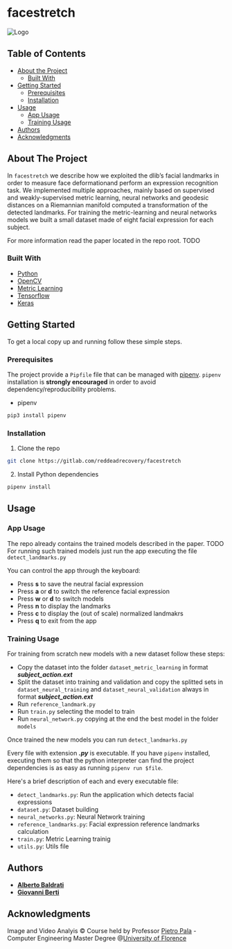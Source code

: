 # facestretch

![](images/logo.png "Logo")


## Table of Contents

* [About the Project](#about-the-project)
  * [Built With](#built-with)
* [Getting Started](#getting-started)
  * [Prerequisites](#prerequisites)
  * [Installation](#installation)
* [Usage](#usage)
  * [App Usage](#app-usage)
  * [Training Usage](#training-usage)
* [Authors](#authors)
* [Acknowledgments](#acknowledgments)


## About The Project

In ```facestretch``` we describe how we exploited the dlib’s facial landmarks in order to measure face deformationand perform an expression recognition task.  We implemented multiple approaches, mainly based on supervised and weakly-supervised metric learning, neural networks and geodesic distances on a Riemannian manifold computed a transformation of the detected landmarks. For training the metric-learning and neural networks models we built a small dataset made of eight facial expression for each subject.

For more information read the paper located in the repo root. TODO

### Built With

* [Python](https://www.python.org/)
* [OpenCV](https://opencv.org/)
* [Metric Learning](http://contrib.scikit-learn.org/metric-learn/introduction.html)
* [Tensorflow](https://www.tensorflow.org/)
* [Keras](https://keras.io/)


## Getting Started

To get a local copy up and running follow these simple steps.

### Prerequisites

The project provide a ```Pipfile``` file that can be managed with [pipenv](https://github.com/pypa/pipenv).
```pipenv``` installation is **strongly encouraged** in order to avoid dependency/reproducibility problems.

* pipenv
```sh
pip3 install pipenv
```

### Installation
 
1. Clone the repo
```sh
git clone https://gitlab.com/reddeadrecovery/facestretch
```
2. Install Python dependencies
```sh
pipenv install
```

## Usage

### App Usage
The repo already contains the trained models described in the paper. TODO
For running such trained models just run the app executing the file ```detect_landmarks.py```

You can control the app through the keyboard:
* Press **s** to save the neutral facial expression
* Press **a** or **d** to switch the reference facial expression
* Press **w** or **d** to switch models
* Press **n** to display the landmarks
* Press **c** to display the (out of scale) normalized landmakrs
* Press **q** to exit from the app




### Training Usage
For training from scratch new models with a new dataset follow these steps:

* Copy the dataset into the folder ```dataset_metric_learning``` in format ***subject_action.ext***
* Split the dataset into training and validation and copy the splitted sets in ```dataset_neural_training``` and ```dataset_neural_validation``` always in format ***subject_action.ext***
* Run ```reference_landmark.py```
* Run ```train.py``` selecting the model to train
* Run ```neural_network.py``` copying at the end the best model in the folder ```models```

Once trained the new models you can run ```detect_landmarks.py```

Every file with extension ***.py*** is executable. If you have ```pipenv``` installed, executing them
so that the python interpreter can find the project dependencies is as easy as running ```pipenv run $file```.

Here's a brief description of each and every executable file:

* ```detect_landmarks.py```: Run the application which detects facial expressions
* ```dataset.py```: Dataset building
* ```neural_networks.py```: Neural Network training
* ```reference_landmarks.py```: Facial expression reference landmarks calculation
* ```train.py```: Metric Learning trainig
* ```utils.py```: Utils file

## Authors

* [**Alberto Baldrati**](https://github.com/ABaldrati)
* [**Giovanni Berti**](https://github.com/giovanniberti)


## Acknowledgments
Image and Video Analyis © Course held by Professor [Pietro Pala](https://scholar.google.it/citations?user=l9j1pZEAAAAJ&hl=en) - Computer Engineering Master Degree @[University of Florence](https://www.unifi.it/changelang-eng.html)
